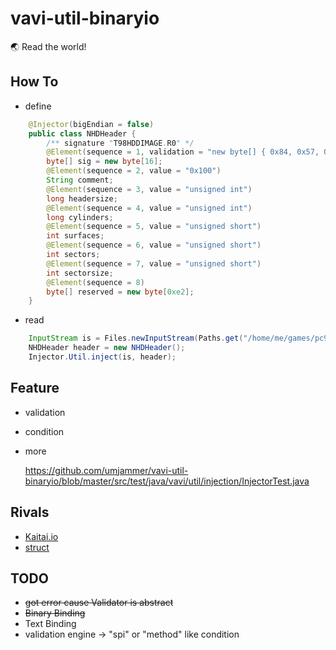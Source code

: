 # vavi-util-binaryio

🌏 Read the world!

## How To

 * define

```java
    @Injector(bigEndian = false)
    public class NHDHeader {
        /** signature "T98HDDIMAGE.R0" */
        @Element(sequence = 1, validation = "new byte[] { 0x84, 0x57, 0x56, 0x72, 0x68, 0x68, 0x73, 0x77, 0x65, 0x71, 0x69, 0x46, 0x82, 0x48, 0, 0 })
        byte[] sig = new byte[16];
        @Element(sequence = 2, value = "0x100")
        String comment;
        @Element(sequence = 3, value = "unsigned int")
        long headersize;
        @Element(sequence = 4, value = "unsigned int")
        long cylinders;
        @Element(sequence = 5, value = "unsigned short")
        int surfaces;
        @Element(sequence = 6, value = "unsigned short")
        int sectors;
        @Element(sequence = 7, value = "unsigned short")
        int sectorsize;
        @Element(sequence = 8)
        byte[] reserved = new byte[0xe2];
    }
```

 * read

```java
    InputStream is = Files.newInputStream(Paths.get("/home/me/games/pc98/my.nhd"));
    NHDHeader header = new NHDHeader();
    Injector.Util.inject(is, header);
```

## Feature

 * validation
 * condition
 * more

    https://github.com/umjammer/vavi-util-binaryio/blob/master/src/test/java/vavi/util/injection/InjectorTest.java

## Rivals

 * [Kaitai.io](http://kaitai.io/)
 * [struct](https://docs.python.org/3/library/struct.html)

## TODO

 * ~~got error cause Validator is abstract~~ 
 * ~~Binary Binding~~
 * Text Binding
 * validation engine -> "spi" or "method" like condition